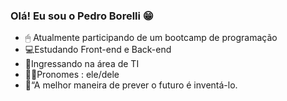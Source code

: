### Olá! Eu sou o Pedro Borelli 😁

- 🖱 Atualmente participando de um bootcamp de programação
- 💻Estudando Front-end e Back-end
- 📲Ingressando na área de TI
- 🧑🏾Pronomes : ele/dele
- 🎈“A melhor maneira de prever o futuro é inventá-lo.
